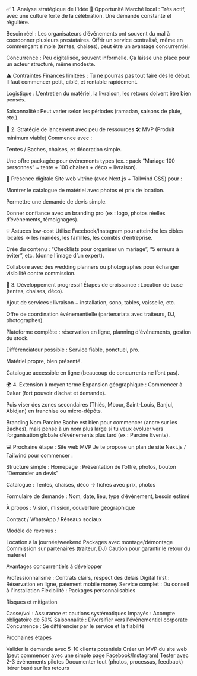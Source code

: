 ✅ 1. Analyse stratégique de l'idée
🧩 Opportunité
Marché local : Très actif, avec une culture forte de la célébration. Une demande constante et régulière.

Besoin réel : Les organisateurs d’événements ont souvent du mal à coordonner plusieurs prestataires. Offrir un service centralisé, même en commençant simple (tentes, chaises), peut être un avantage concurrentiel.

Concurrence : Peu digitalisée, souvent informelle. Ça laisse une place pour un acteur structuré, même modeste.

⚠️ Contraintes
Finances limitées : Tu ne pourras pas tout faire dès le début. Il faut commencer petit, ciblé, et rentable rapidement.

Logistique : L’entretien du matériel, la livraison, les retours doivent être bien pensés.

Saisonnalité : Peut varier selon les périodes (ramadan, saisons de pluie, etc.).

🚀 2. Stratégie de lancement avec peu de ressources
🛠 MVP (Produit minimum viable)
Commence avec :

Tentes / Baches, chaises, et décoration simple.

Une offre packagée pour événements types (ex. : pack “Mariage 100 personnes” = tente + 100 chaises + déco + livraison).

📱 Présence digitale
Site web vitrine (avec Next.js + Tailwind CSS) pour :

Montrer le catalogue de matériel avec photos et prix de location.

Permettre une demande de devis simple.

Donner confiance avec un branding pro (ex : logo, photos réelles d’événements, témoignages).

💡 Astuces low-cost
Utilise Facebook/Instagram pour atteindre les cibles locales → les mariées, les familles, les comités d’entreprise.

Crée du contenu : “Checklists pour organiser un mariage”, “5 erreurs à éviter”, etc. (donne l’image d’un expert).

Collabore avec des wedding planners ou photographes pour échanger visibilité contre commission.

🧠 3. Développement progressif
Étapes de croissance :
Location de base (tentes, chaises, déco).

Ajout de services : livraison + installation, sono, tables, vaisselle, etc.

Offre de coordination événementielle (partenariats avec traiteurs, DJ, photographes).

Plateforme complète : réservation en ligne, planning d'événements, gestion du stock.

Différenciateur possible :
Service fiable, ponctuel, pro.

Matériel propre, bien présenté.

Catalogue accessible en ligne (beaucoup de concurrents ne l’ont pas).

🌍 4. Extension à moyen terme
Expansion géographique :
Commencer à Dakar (fort pouvoir d’achat et demande).

Puis viser des zones secondaires (Thiès, Mbour, Saint-Louis, Banjul, Abidjan) en franchise ou micro-dépôts.

Branding
Nom Parcine Bache est bien pour commencer (ancre sur les Baches), mais pense à un nom plus large si tu veux évoluer vers l’organisation globale d’événements plus tard (ex : Parcine Events).

💻 Prochaine étape : Site web MVP
Je te propose un plan de site Next.js / Tailwind pour commencer :

Structure simple :
Homepage : Présentation de l’offre, photos, bouton “Demander un devis”

Catalogue : Tentes, chaises, déco → fiches avec prix, photos

Formulaire de demande : Nom, date, lieu, type d’événement, besoin estimé

À propos : Vision, mission, couverture géographique

Contact / WhatsApp / Réseaux sociaux

Modèle de revenus :

Location à la journée/weekend
Packages avec montage/démontage
Commission sur partenaires (traiteur, DJ)
Caution pour garantir le retour du matériel

Avantages concurrentiels à développer

Professionnalisme : Contrats clairs, respect des délais
Digital first : Réservation en ligne, paiement mobile money
Service complet : Du conseil à l'installation
Flexibilité : Packages personnalisables

Risques et mitigation

Casse/vol : Assurance et cautions systématiques
Impayés : Acompte obligatoire de 50%
Saisonnalité : Diversifier vers l'événementiel corporate
Concurrence : Se différencier par le service et la fiabilité

Prochaines étapes

Valider la demande avec 5-10 clients potentiels
Créer un MVP du site web (peut commencer avec une simple page Facebook/Instagram)
Tester avec 2-3 événements pilotes
Documenter tout (photos, processus, feedback)
Itérer basé sur les retours

